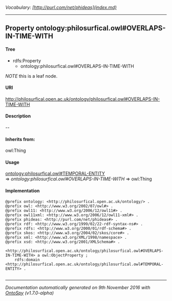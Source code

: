 _Vocabulary: [http://purl.com/net/phideas](index.md)_ 

---	
	




    


## Property ontology:philosurfical.owl#OVERLAPS-IN-TIME-WITH


#### Tree

* rdfs:Property
    * ontology:philosurfical.owl#OVERLAPS-IN-TIME-WITH





*NOTE* this is a leaf node.


#### URI
http://philosurfical.open.ac.uk/ontology/philosurfical.owl#OVERLAPS-IN-TIME-WITH

#### Description
--


#### Inherits from:
owl:Thing



#### Usage


[ontology:philosurfical.owl#TEMPORAL-ENTITY](class-ontologyphilosurficalowltemporal-entity.md) 
=&gt;&nbsp;_ontology:philosurfical.owl#OVERLAPS-IN-TIME-WITH_&nbsp;=&gt;&nbsp;owl:Thing

#### Implementation
```
@prefix ontology: <http://philosurfical.open.ac.uk/ontology/> .
@prefix owl: <http://www.w3.org/2002/07/owl#> .
@prefix owl11: <http://www.w3.org/2006/12/owl11#> .
@prefix owl11xml: <http://www.w3.org/2006/12/owl11-xml#> .
@prefix phideas: <http://purl.com/net/phideas#> .
@prefix rdf: <http://www.w3.org/1999/02/22-rdf-syntax-ns#> .
@prefix rdfs: <http://www.w3.org/2000/01/rdf-schema#> .
@prefix skos: <http://www.w3.org/2004/02/skos/core#> .
@prefix xml: <http://www.w3.org/XML/1998/namespace> .
@prefix xsd: <http://www.w3.org/2001/XMLSchema#> .

<http://philosurfical.open.ac.uk/ontology/philosurfical.owl#OVERLAPS-IN-TIME-WITH> a owl:ObjectProperty ;
    rdfs:domain <http://philosurfical.open.ac.uk/ontology/philosurfical.owl#TEMPORAL-ENTITY> .


```










---

_Documentation automatically generated on 9th November 2016 with [OntoSpy](http://ontospy.readthedocs.org/ "Open") (v1.7.0-alpha)_